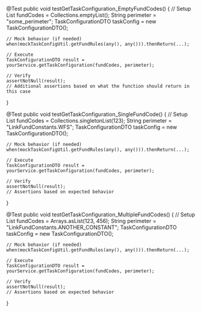 @Test
public void testGetTaskConfiguration_EmptyFundCodes() {
    // Setup
    List<Integer> fundCodes = Collections.emptyList();
    String perimeter = "some_perimeter";
    TaskConfigurationDTO taskConfig = new TaskConfigurationDTO();

    // Mock behavior (if needed)
    when(mockTaskConfigUtil.getFundRules(any(), any())).thenReturn(...);

    // Execute
    TaskConfigurationDTO result = yourService.getTaskConfiguration(fundCodes, perimeter);

    // Verify
    assertNotNull(result);
    // Additional assertions based on what the function should return in this case
}


@Test
public void testGetTaskConfiguration_SingleFundCode() {
    // Setup
    List<Integer> fundCodes = Collections.singletonList(123);
    String perimeter = "LinkFundConstants.WFS";
    TaskConfigurationDTO taskConfig = new TaskConfigurationDTO();

    // Mock behavior (if needed)
    when(mockTaskConfigUtil.getFundRules(any(), any())).thenReturn(...);

    // Execute
    TaskConfigurationDTO result = yourService.getTaskConfiguration(fundCodes, perimeter);

    // Verify
    assertNotNull(result);
    // Assertions based on expected behavior
}

@Test
public void testGetTaskConfiguration_MultipleFundCodes() {
    // Setup
    List<Integer> fundCodes = Arrays.asList(123, 456);
    String perimeter = "LinkFundConstants.ANOTHER_CONSTANT";
    TaskConfigurationDTO taskConfig = new TaskConfigurationDTO();

    // Mock behavior (if needed)
    when(mockTaskConfigUtil.getFundRules(any(), any())).thenReturn(...);

    // Execute
    TaskConfigurationDTO result = yourService.getTaskConfiguration(fundCodes, perimeter);

    // Verify
    assertNotNull(result);
    // Assertions based on expected behavior
}

